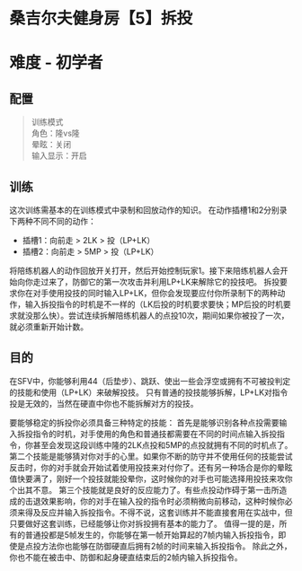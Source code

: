 # 桑吉尔夫健身房【5】拆投
# 难度 - 初学者
## 配置
> 训练模式  
> 角色：隆vs隆  
> 晕眩：关闭  
> 输入显示：开启  

## 训练
这次训练需基本的在训练模式中录制和回放动作的知识。
在动作插槽1和2分别录下两种不同不同的动作：

* 插槽1：向前走 > 2LK > 投（LP+LK）
* 插槽2：向前走 > 5MP > 投（LP+LK）

将陪练机器人的动作回放开关打开，然后开始控制玩家1。接下来陪练机器人会开始向你走过来了，防御它的第一次攻击并利用LP+LK来解除它的投技吧。
拆投要求你在对手使用投技的同时输入LP+LK，但你会发现要应付你所录制下的两种动作，输入拆投指令的时机是不一样的（LK后投的时机要求要快；MP后投的时机要求就没那么快）。尝试连续拆解陪练机器人的点投10次，期间如果你被投了一次，就必须重新开始计数。

## 目的
在SFV中，你能够利用44（后垫步）、跳跃、使出一些会浮空或拥有不可被投判定的技能和使用（LP+LK）来破解投技。
只有普通的投技能够拆解，LP+LK对指令投是无效的，当然在硬直中你也不能拆解对方的投技。

要能够稳定的拆投你必须具备三种特定的技能：
首先是能够识别各种点投需要输入拆投指令的时机，对手使用的角色和普通技都需要在不同的时间点输入拆投指令，你甚至会发现这段训练中隆的2LK点投和5MP的点投就拥有不同的时机点了。
第二个技能是能够猜对你对手的心里。如果你不断的防守并不使用任何的技能尝试反击时，你的对手就会开始试着使用投技来对付你了。还有另一种场合是你的晕眩值快要满了，刚好一个投技就能投晕你，这时候你的对手也可能选择用投技来攻你个出其不意。
第三个技能就是良好的反应能力了。有些点投动作碍于第一击所造成的击退效果影响，你的对手在输入投的指令时必须稍微向前移动，这种时候你必须来得及反应并输入拆投指令。不得不说，这套训练并不能直接套用在实战中，但只要做好这套训练，已经能够让你对拆投拥有基本的能力了。
值得一提的是，所有的普通投都是5帧发生的，你能够在第一帧开始算起的7帧内输入拆投指令，即使是点投方法你也能够在防御硬直后拥有2帧的时间来输入拆投指令。
除此之外，你也不能在被击中、防御和起身硬直结束后的2帧内输入拆投指令。
